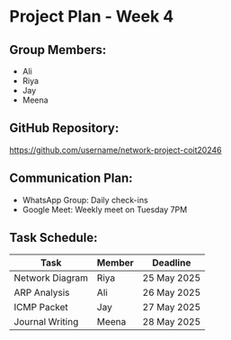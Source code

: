 # Project Plan - Week 4

## Group Members:
- Ali
- Riya
- Jay
- Meena

## GitHub Repository:
https://github.com/username/network-project-coit20246

## Communication Plan:
- WhatsApp Group: Daily check-ins
- Google Meet: Weekly meet on Tuesday 7PM

## Task Schedule:
| Task             | Member | Deadline     |
|------------------|--------|--------------|
| Network Diagram  | Riya   | 25 May 2025 |
| ARP Analysis     | Ali    | 26 May 2025 |
| ICMP Packet      | Jay    | 27 May 2025 |
| Journal Writing  | Meena  | 28 May 2025 |
